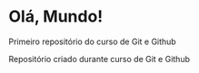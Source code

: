 # Olá, Mundo!
 Primeiro repositório do curso de Git e Github

Repositório criado durante curso de Git e Github
